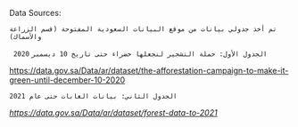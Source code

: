 Data Sources: 

`تم أخذ جدولي بيانات من موقع البيانات السعودية المفتوحة (قسم الزراعة والأسماك) `

` الجدول الأول: حملة التشجير لنجعلها خضراء حتى تاريخ 10 ديسمبر` 
`2020`

https://data.gov.sa/Data/ar/dataset/the-afforestation-campaign-to-make-it-green-until-december-10-2020

`الجدول الثاني: بيانات الغابات حتى عام 2021`

*https://data.gov.sa/Data/ar/dataset/forest-data-to-2021*
